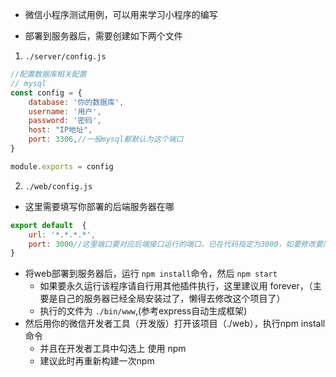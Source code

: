 * 微信小程序测试用例，可以用来学习小程序的编写

* 部署到服务器后，需要创建如下两个文件

1. `./server/config.js`

```js
//配置数据库相关配置
// mysql
const config = {
    database: '你的数据库',
    username: '用户',
    password: '密码',
    host: "IP地址",
    port: 3306,//一般mysql都默认为这个端口
}

module.exports = config
```

2. `./web/config.js`

* 这里需要填写你部署的后端服务器在哪

```js
export default  {
    url: '*.*.*.*',
    port: 3000//这里端口要对应后端接口运行的端口，已在代码指定为3000，如要修改要同步这里
}
```

* 将web部署到服务器后，运行 `npm install`命令，然后 `npm start`
  * 如果要永久运行该程序请自行用其他插件执行，这里建议用 forever，（主要是自己的服务器已经全局安装过了，懒得去修改这个项目了）
  * 执行的文件为 `./bin/www`,(参考express自动生成框架)
* 然后用你的微信开发者工具（开发版）打开该项目（./web），执行npm install 命令
  * 并且在开发者工具中勾选上 使用 npm
  * 建议此时再重新构建一次npm